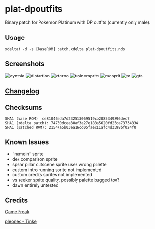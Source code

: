 # plat-dpoutfits

Binary patch for Pokemon Platinum with DP outfits (currently only male).

## Usage

```xdelta3 -d -s [baseROM] patch.xdelta plat-dpoutfits.nds```

## Screenshots

![cynthia](https://i.imgur.com/2hgYhHn.png)
![distortion](https://i.imgur.com/KZkWHqa.png)
![eterna](https://i.imgur.com/hQx0mvV.png)
![trainersprite](https://i.imgur.com/G5YMKBM.png)
![mesprit](https://i.imgur.com/5quJRWA.png)
![tc](https://i.imgur.com/SJY0GwW.png)
![gts](https://i.imgur.com/KtgMZld.png)

## [Changelog](https://github.com/roaroftime/plat-dpoutfits/blob/master/CHANGELOG.txt)

## Checksums

```
SHA1 (base ROM): ce81046eda7d232513069519cb2085349896dec7
SHA1 (xdelta patch): 74760dcea30af3a27e183a5620fd25ca73734334
SHA1 (patched ROM): 21547a5b03ea16cd05faec11afc4d3598bf024f0
```

## Known Issues
- "namein" sprite
- dex comparison sprite
- spear pillar cutscene sprite uses wrong palette
- custom intro running sprite not implemented
- custom credits sprites not implemented
- vs seeker sprite quality, possibly palette bugged too?
- dawn entirely untested

## Credits

[Game Freak](https://pokemon.com)

[pleonex - Tinke](https://github.com/pleonex/tinke/)

